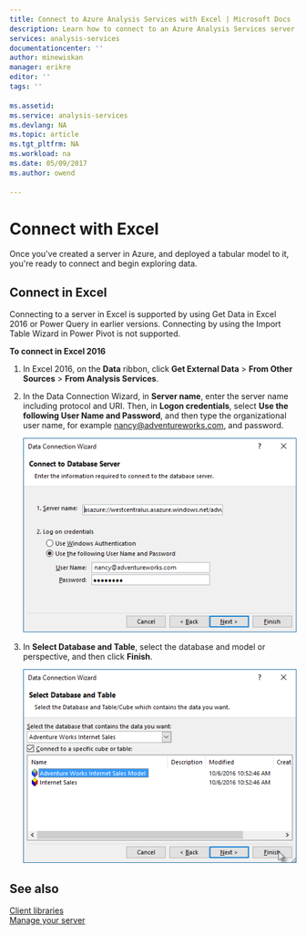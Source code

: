 ```yaml
---
title: Connect to Azure Analysis Services with Excel | Microsoft Docs
description: Learn how to connect to an Azure Analysis Services server by using Excel.
services: analysis-services
documentationcenter: ''
author: minewiskan
manager: erikre
editor: ''
tags: ''

ms.assetid: 
ms.service: analysis-services
ms.devlang: NA
ms.topic: article
ms.tgt_pltfrm: NA
ms.workload: na
ms.date: 05/09/2017
ms.author: owend

---
```

# Connect with Excel

Once you've created a server in Azure, and deployed a tabular model to it, you're ready to connect and begin exploring data. 


## Connect in Excel

Connecting to a server in Excel is supported by using Get Data in Excel 2016 or Power Query in earlier versions. Connecting by using the Import Table Wizard in Power Pivot is not supported. 

**To connect in Excel 2016**

1. In Excel 2016, on the **Data** ribbon, click **Get External Data** > **From Other Sources** > **From Analysis Services**.

2. In the Data Connection Wizard, in **Server name**, enter the server name including protocol and URI. Then, in **Logon credentials**, select **Use the following User Name and Password**, and then type the organizational user name, for example nancy@adventureworks.com, and password.

    ![Connect from Excel logon](./media/analysis-services-connect-excel/aas-connect-excel-logon.png)

3. In **Select Database and Table**, select the database and model or perspective, and then click **Finish**.
   
    ![Connect from Excel select model](./media/analysis-services-connect-excel/aas-connect-excel-select.png)


## See also
[Client libraries](analysis-services-data-providers.md)   
[Manage your server](analysis-services-manage.md)     


